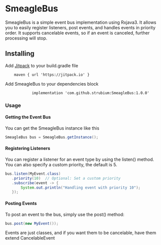 # SmeagleBus
SmeagleBus is a simple event bus implementation using Rxjava3. It allows you to easily register listeners, post events, and handles events in priority order. 
It supports cancelable events, so if an event is canceled, further processing  will stop.

## Installing

Add [Jitpack](https://www.jitpack.io/#strubium/JavaWindowManager) to your build.gradle file
```
    maven { url 'https://jitpack.io' }
```

Add SmeagleBus to your dependencies block

```
	        implementation 'com.github.strubium:SmeagleBus:1.0.0'
```

### Usage


#### Getting the Event Bus
You can get the SmeagleBus instance like this

```java
SmeagleBus bus = SmeagleBus.getInstance();
```

#### Registering Listeners
You can register a listener for an event type by using the listen() method. 
You can also specify a custom priority, the default is 5.


```java
bus.listen(MyEvent.class)
   .priority(10)  // Optional: Set a custom priority
   .subscribe(event -> {
       System.out.println("Handling event with priority 10");
   });
```

#### Posting Events
To post an event to the bus, simply use the post() method:
```java
bus.post(new MyEvent());
```

Events are just classes, and if you want them to be cancelable, have them extend CancelableEvent



